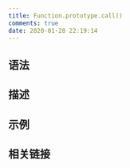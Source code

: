 ```yaml
---
title: Function.prototype.call()
comments: true
date: 2020-01-28 22:19:14
---
```


## 语法

## 描述

## 示例

## 相关链接
